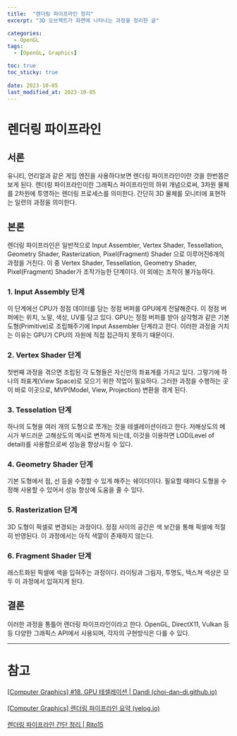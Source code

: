 ```yaml
---
title:  "렌더링 파이프라인 정리"
excerpt: "3D 오브젝트가 화면에 나타나는 과정을 정리한 글"

categories:
  - OpenGL
tags:
  - [OpenGL, Graphics]

toc: true
toc_sticky: true
 
date: 2023-10-05
last_modified_at: 2023-10-05
---
```

# 렌더링 파이프라인
 
## 서론
유니티, 언리얼과 같은 게임 엔진을 사용하다보면 렌더링 파이프라인이란 것을 한번쯤은 보게 된다. 렌더링 파이프라인이란 그래픽스 파이프라인의 하위 개념으로써, 3차원 물체를 2차원에 투영하는 렌더링 프로세스를 의미한다. 간단히 3D 물체를 모니터에 표현하는 일련의 과정을 의미한다.

## 본론
렌더링 파이프라인은 일반적으로 Input Assembler, Vertex Shader, Tessellation, Geometry Shader, Rasterization, Pixel(Fragment) Shader 으로 이루어진6개의 과정을 거친다. 이 중 Vertex Shader, Tessellation, Geometry Shader, Pixel(Fragment) Shader가 조작가능한 단계이다. 이 외에는 조작이 불가능하다.

### 1. Input Assembly 단계
이 단계에선 CPU가 정점 데이터를 담는 정점 버퍼를 GPU에게 전달해준다. 이 정점 버퍼에는 위치, 노말, 색상, UV를 담고 있다. GPU는 정점 버퍼를 받아 삼각형과 같은 기본 도형(Primitive)로 조립해주기에 Input Assembler 단계라고 한다. 이러한 과정을 거치는 이유는 GPU가 CPU의 자원에 직접 접근하지 못하기 때문이다.
### 2. Vertex Shader 단계
첫번째 과정을 겪으면 조립된 각 도형들은 자신만의 좌표계를 가지고 있다. 그렇기에 하나의 좌표계(View Space)로 모으기 위한 작업이 필요하다. 그러한 과정을 수행하는 곳이 바로 이곳으로, MVP(Model, View, Projection) 변환을 겪게 된다.
### 3. Tesselation 단계
하나의 도형을 여러 개의 도형으로 쪼개는 것을 테셀레이션이라고 한다. 저해상도의 메시가 부드러운 고해상도의 메시로 변하게 되는데, 이것을 이용하면 LOD(Level of detail)를 사용함으로써 성능을 향상시킬 수 있다.
### 4. Geometry Shader 단계
기본 도형에서 점, 선 등을 수정할 수 있게 해주는 쉐이더이다. 필요할 때마다 도형을 수정해 사용할 수 있어서 성능 향상에 도움을 줄 수 있다. 
### 5. Rasterization 단계
3D 도형이 픽셀로 변경되는 과정이다. 정점 사이의 공간은 색 보간을 통해 픽셀에 적절히 반영된다. 이 과정에서는 아직 색깔이 존재하지 않는다.
### 6. Fragment Shader 단계
래스트화된 픽셀에 색을 입혀주는 과정이다. 라이팅과 그림자, 투명도, 텍스쳐 색상은 모두 이 과정에서 입혀지게 된다.

## 결론
이러한 과정을 통틀어 렌더링 파이프라인이라고 한다. OpenGL, DirectX11, Vulkan 등등 다양한 그래픽스 API에서 사용되며, 각자의 구현방식은 다를 수 있다.

---
# 참고
[[Computer Graphics] #18. GPU 테셀레이션 | Dandi (choi-dan-di.github.io)](https://choi-dan-di.github.io/computer-graphics/surface-tessellation/)
<br><br>
[[Computer Graphics] 렌더링 파이프라인 요약 (velog.io)](https://velog.io/@cedongne/Graphics-%EB%A0%8C%EB%8D%94%EB%A7%81-%ED%8C%8C%EC%9D%B4%ED%94%84%EB%9D%BC%EC%9D%B8-%EC%9A%94%EC%95%BD)
<br><br>
[렌더링 파이프라인 간단 정리 | Rito15](https://rito15.github.io/posts/rendering-pipeline/)
